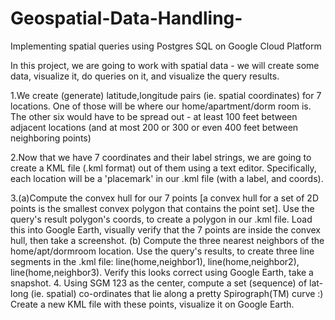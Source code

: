 # Geospatial-Data-Handling-
Implementing spatial queries using Postgres SQL on Google Cloud Platform

In this project, we are going to work with spatial data - we will create some data, visualize it, do queries on it, and visualize the query results.

1.We create (generate) latitude,longitude pairs (ie. spatial coordinates) for 7 locations. One of those will be where our home/apartment/dorm room is. The other six would have to be spread out - at least 100 feet between adjacent locations (and at most 200 or 300 or even 400 feet between neighboring points)

2.Now that we have 7 coordinates and their label strings, we are going to create a KML file (.kml format) out of them using a text editor. Specifically, each location will be a 'placemark' in our .kml file (with a label, and coords). 

3.(a)Compute the convex hull for our 7 points [a convex hull for a set of 2D points is the smallest convex polygon that contains the point set]. Use the query's result polygon's coords, to create a polygon in our .kml file. Load this into Google Earth, visually verify that the 7 points are inside the convex hull, then take a screenshot. 
(b) Compute the three nearest neighbors of the home/apt/dormroom location. Use the query's results, to create three line segments in the .kml file: line(home,neighbor1), line(home,neighbor2), line(home,neighbor3). Verify this looks correct using Google Earth, take a snapshot.
4. Using SGM 123 as the center, compute a set (sequence) of lat-long (ie. spatial) co-ordinates that lie along a pretty Spirograph(TM) curve :) Create a new KML file with these points, visualize it on Google Earth.
